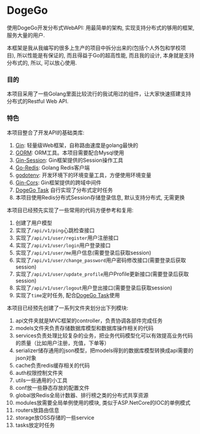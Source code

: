 # DogeGo

使用DogeGo开发分布式WebAPI: 用最简单的架构, 实现支持分布式的够用的框架, 服务大量的用户.

本框架是我从我编写的很多上生产的项目中拆分出来的(包括个人外包和学校项目), 所以性能是有保证的, 而且得益于Go的超高性能, 而且我的设计, 本身就是支持分布式的, 所以, 可以放心使用.

### 目的
本项目采用了一些Golang里面比较流行的我试用过的组件，让大家快速搭建支持分布式的Restful Web API.

### 特色
本项目整合了开发API的基础类库:
1. [Gin](https://github.com/gin-gonic/gin): 轻量级Web框架，自称路由速度是golang最快的 
2. [GORM](http://gorm.io/docs/index.html): ORM工具。本项目需要配合Mysql使用 
3. [Gin-Session](https://github.com/gin-contrib/sessions): Gin框架提供的Session操作工具
4. [Go-Redis](https://github.com/go-redis/redis): Golang Redis客户端
5. [godotenv](https://github.com/joho/godotenv): 开发环境下的环境变量工具，方便使用环境变量
6. [Gin-Cors](https://github.com/gin-contrib/cors): Gin框架提供的跨域中间件
7. [DogeGo Task](https://github.com/xiangrui2019/dogego_task) 自行实现了分布式定时任务
8. 本项目使用Redis分布式Session存储登录信息, 默认支持分布式, 无需更换

本项目已经预先实现了一些常用的代码方便参考和复用:

1. 创建了用户模型
2. 实现了```/api/v1/ping```心跳检查接口
3. 实现了```/api/v1/user/register```用户注册接口
4. 实现了```/api/v1/user/login```用户登录接口
5. 实现了```/api/v1/user/me```用户信息(需要登录后获取session)
5. 实现了```/api/v1/user/change_password```用户密码修改接口(需要登录后获取session)
5. 实现了```/api/v1/user/update_profile```用户Profile更新接口(需要登录后获取session)
5. 实现了```/api/v1/user/logout```用户登出接口(需要登录后获取session)
6. 实现了```time```定时任务, 配合[DogeGo Task](https://github.com/xiangrui2019/dogego_task)使用

本项目已经预先创建了一系列文件夹划分出下列模块:

1. api文件夹就是MVC框架的controller，负责协调各部件完成任务
2. models文件夹负责存储数据库模型和数据库操作相关的代码
3. services负责处理比较复杂的业务，把业务代码模型化可以有效提高业务代码的质量（比如用户注册，充值，下单等）
4. serializer储存通用的json模型，把models得到的数据库模型转换成api需要的json对象
5. cache负责redis缓存相关的代码
6. auth权限控制文件夹
7. utils一些通用的小工具
8. conf放一些静态存放的配置文件
9. global放Redis全局计数器、排行榜之类的分布式共享资源
10. modules放需要全局单例使用的模块, 类似于ASP.NetCore的IOC的单例模式
11. routers放路由信息
12. storage放OSS存储的一些service
13. tasks放定时任务